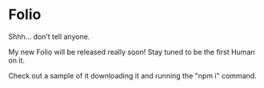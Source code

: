 # Folio
Shhh… don’t tell anyone.

My new Folio will be released really soon! Stay tuned to be the first Human on it.

Check out a sample of it downloading it and running the "npm i" command.
